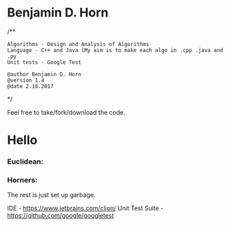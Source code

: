 <h1>Benjamin D. Horn</h1>
/**
    
    Algorithms - Design and Analysis of Algorithms
    Language - C++ and Java (My aim is to make each algo in .cpp .java and .py
    Unit tests - Google Test

    @author Benjamin D. Horn
    @version 1.4
    @date 2.18.2017
*/

Feel free to take/fork/download the code. 
<h1>Hello</h1>

<h3>Euclidean: </h3>
<h3>Horners: </h3>

The rest is just set up garbage.

IDE - https://www.jetbrains.com/clion/
Unit Test Suite - https://github.com/google/googletest
